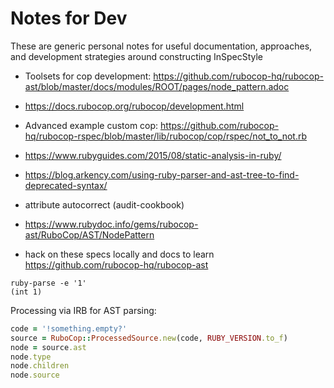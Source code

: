 # Notes for Dev

These are generic personal notes for useful documentation, approaches, and development strategies around constructing InSpecStyle

- Toolsets for cop development: https://github.com/rubocop-hq/rubocop-ast/blob/master/docs/modules/ROOT/pages/node_pattern.adoc

- https://docs.rubocop.org/rubocop/development.html

- Advanced example custom cop: https://github.com/rubocop-hq/rubocop-rspec/blob/master/lib/rubocop/cop/rspec/not_to_not.rb

- https://www.rubyguides.com/2015/08/static-analysis-in-ruby/

- https://blog.arkency.com/using-ruby-parser-and-ast-tree-to-find-deprecated-syntax/

- attribute autocorrect (audit-cookbook)

- https://www.rubydoc.info/gems/rubocop-ast/RuboCop/AST/NodePattern

- hack on these specs locally and docs to learn https://github.com/rubocop-hq/rubocop-ast

<!-- (cookstyle)

- part of inspec (& check)
- part of cookstyle
- atom -->

```
ruby-parse -e '1'
(int 1)
```

Processing via IRB for AST parsing:

```ruby
code = '!something.empty?'
source = RuboCop::ProcessedSource.new(code, RUBY_VERSION.to_f)
node = source.ast
node.type
node.children
node.source
```
